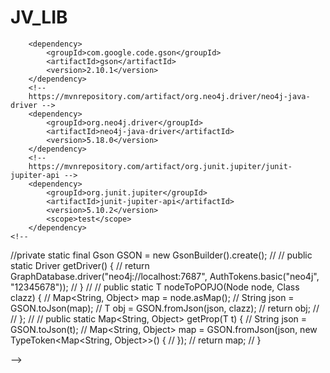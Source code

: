 # JV_LIB

<!-- https://mvnrepository.com/artifact/com.google.code.gson/gson -->
		<dependency>
			<groupId>com.google.code.gson</groupId>
			<artifactId>gson</artifactId>
			<version>2.10.1</version>
		</dependency>
		<!--
		https://mvnrepository.com/artifact/org.neo4j.driver/neo4j-java-driver -->
		<dependency>
			<groupId>org.neo4j.driver</groupId>
			<artifactId>neo4j-java-driver</artifactId>
			<version>5.18.0</version>
		</dependency>
		<!--
		https://mvnrepository.com/artifact/org.junit.jupiter/junit-jupiter-api -->
		<dependency>
			<groupId>org.junit.jupiter</groupId>
			<artifactId>junit-jupiter-api</artifactId>
			<version>5.10.2</version>
			<scope>test</scope>
		</dependency>
 	<!--
//private static final Gson GSON = new GsonBuilder().create();
//
//	public static Driver getDriver() {
//		return GraphDatabase.driver("neo4j://localhost:7687",
		AuthTokens.basic("neo4j", "12345678"));
//	}
//
//	public static <T> T nodeToPOPJO(Node node, Class<T> clazz) {
//		Map<String, Object> map = node.asMap();
//		String json = GSON.toJson(map);
//		T obj = GSON.fromJson(json, clazz);
//		return obj;
//
//	};
//
//	public static <T> Map<String, Object> getProp(T t) {
//		String json = GSON.toJson(t);
//		Map<String, Object> map = GSON.fromJson(json, new TypeToken<Map<String,
		Object>>() {
//		});
//		return map;
//	}

-->

